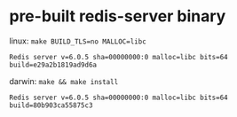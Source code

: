 # pre-built redis-server binary

linux: `make BUILD_TLS=no MALLOC=libc`

```
Redis server v=6.0.5 sha=00000000:0 malloc=libc bits=64 build=e29a2b1819ad9d6a
```

darwin: `make && make install`

```
Redis server v=6.0.5 sha=00000000:0 malloc=libc bits=64 build=80b903ca55875c3
```
